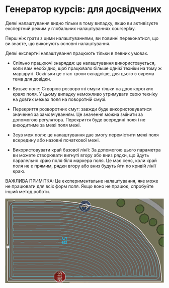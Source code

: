 # Генератор курсів: для досвідчених

  
  
Деякі налаштування видно тільки в тому випадку, якщо ви активізуєте експертний режим у глобальних налаштуваннях courseplay.  
  
Перш ніж грати з цими налаштуваннями, ви повинні переконатися, що ви знаєте, що виконують основні налаштування.  
  
Деякі експертні налаштування працюють тільки в певних умовах.  
  
  
  
    
- Спільно працюючі знаряддя: це налаштування використовується, коли вам необхідно, щоб працювало більше однієї техніки на тому ж маршруті. Оскільки це стає трохи складніше, для цього є окрема тема для довідки.  
  
    
- Вузьке поле: Створює розворотні смуги тільки на двох коротких краях поля. У цьому випадку неможливо утримувати свою техніку на довгих межах поля на поворотній смузі.  
  
    
- Перекриття розворотних смуг: завжди буде використовуватися значення за замовчуванням. Це значення можна змінити за допомогою регулятора. Перекриття буде всередині поля і не виходитиме за межі поля межі.  
  
    
- Зсув меж поля: це налаштування дає змогу перемістити межі поля всередину або назовні початкової межі.  
  
    
- Використовувати край базової лінії: За допомогою цього параметра ви можете створювати вигнуті вгору або вниз рядки, що йдуть паралельно краю поля біля маркера поля. Це має сенс, коли край поля не є прямим, рядки вгору або вниз будуть йти по кривій лінії краю.  
  
ВАЖЛИВА ПРИМІТКА: Це експериментальне налаштування, яке може не працювати для всіх форм поля. Якщо воно не працює, спробуйте інший метод роботи.  
  


![Image](../assets/images/baseedge_0_0_1020_545.png)

